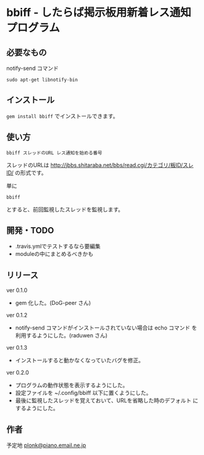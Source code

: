 # bbiff - したらば掲示板用新着レス通知プログラム

## 必要なもの

notify-send コマンド

    sudo apt-get libnotify-bin

## インストール

`gem install bbiff` でインストールできます。

## 使い方

	bbiff スレッドのURL レス通知を始める番号

スレッドのURLは http://jbbs.shitaraba.net/bbs/read.cgi/カテゴリ/板ID/スレID/
の形式です。

単に

	bbiff

とすると、前回監視したスレッドを監視します。

## 開発・TODO

- .travis.ymlでテストするなら要編集
- moduleの中にまとめるべきかも

## リリース

ver 0.1.0
  * gem 化した。(DoG-peer さん)
  
ver 0.1.2
  * notify-send コマンドがインストールされていない場合は echo コマンド
    を利用するようにした。(raduwen さん)

ver 0.1.3
  * インストールすると動かなくなっていたバグを修正。

ver 0.2.0
  * プログラムの動作状態を表示するようにした。
  * 設定ファイルを ~/.config/bbiff 以下に置くようにした。
  * 最後に監視したスレッドを覚えておいて、URLを省略した時のデフォルト
    にするようにした。

## 作者

予定地 <plonk@piano.email.ne.jp>

